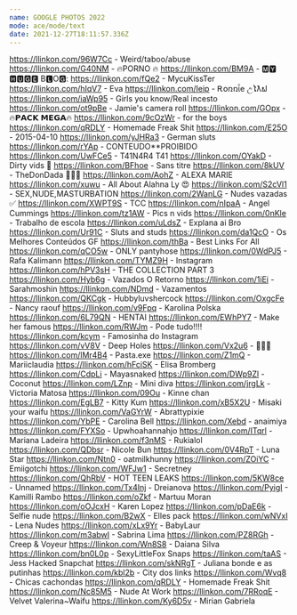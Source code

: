 ```yaml
---
name: GOOGLE PHOTOS 2022
mode: ace/mode/text
date: 2021-12-27T18:11:57.336Z
---
```

https://llinkon.com/96W7Cc - Weird/taboo/abuse 
https://llinkon.com/G40NM - 🔥PORNO 🔥 
https://llinkon.com/BM9A - 🅼🆈 🅷🆄🅶🅴 B🅻O🅶:
https://llinkon.com/fQe2 - MycuKissTer 
https://llinkon.com/hIqV7 - Eva
https://llinkon.com/Ieip - Ꭱօռռἷe උໄƛຟ
https://llinkon.com/iaWp95 - Girls you know/Real incesto
https://llinkon.com/ot9pBe - Jamie's camera roll 
https://llinkon.com/GOpx - 🔥𝗣𝗔𝗖𝗞 𝗠𝗘𝗚𝗔🔥 
https://llinkon.com/9cOzWr - for the boys
https://llinkon.com/qRDLY - Homemade Freak Shit
https://llinkon.com/E25O - 2015-04-10
https://llinkon.com/yJHRa3 - German sluts
https://llinkon.com/rYAp - CONTEUDO**PROIBIDO 
https://llinkon.com/UwFCe5 - T41N4R4 T41
https://llinkon.com/OYakD - Dirty vids 🤩
https://llinkon.com/BFhoe - Sans titre
https://llinkon.com/8kUV - TheDonDada 🤫🤫🤫
https://llinkon.com/AohZ - ALEXA MARIE
https://llinkon.com/xuwu - All About Alahna Ly 😍
https://llinkon.com/S2cVl1 - SEX,NUDE,MASTURBATION 
https://llinkon.com/2WanLG - Nudes vazadas ✅
https://llinkon.com/XWPT9S - TCC
https://llinkon.com/nIpaA - Angel Cummings
https://llinkon.com/tz1AW - Pics n vids
https://llinkon.com/0nKle - Trabalho de escola
https://llinkon.com/uLdsZ - Explana ai Bro
https://llinkon.com/Ur91C - Sluts and studs
https://llinkon.com/da1QcO - Os Melhores Conteúdos GF
https://llinkon.com/thBa - Best Links For All
https://llinkon.com/qCO5w - ONLY pantyhose
https://llinkon.com/0WdPJ5 - Rafa Kalimann
https://llinkon.com/TYMZ9H - Instagram
https://llinkon.com/hPV3sH - THE COLLECTION PART 3
https://llinkon.com/Hyb6g - Vazados O Retorno
https://llinkon.com/1iEi - Sarahmoshin
https://llinkon.com/NDmd - Vazamentos
https://llinkon.com/QKCgk - Hubbyluvshercock
https://llinkon.com/OxgcFe - Nancy raouf
https://llinkon.com/v9Fpq - Karolina Polska
https://llinkon.com/6L79QN  - HENTAI
https://llinkon.com/EWhPY7 - Make her famous
https://llinkon.com/RWJm - Pode tudo!!!!
https://llinkon.com/kcym - Famosinha do Instagram
https://llinkon.com/vV8V - Deep Holes
https://llinkon.com/Vx2u6 - 💩💩💩
https://llinkon.com/lMr4B4 - Pasta.exe
https://llinkon.com/Z1mQ - Mariiclaudia
https://llinkon.com/hFciSK - Elisa Bromberg
https://llinkon.com/CdpLi - Mayasnaked
https://llinkon.com/DWp9Zl - Coconut
https://llinkon.com/LZnp - Mini diva
https://llinkon.com/jrgLk - Victoria Matosa
https://llinkon.com/09Ou - Kinne chan
https://llinkon.com/EgLB7 - Kitty Kum
https://llinkon.com/xB5X2U - Misaki your waifu
https://llinkon.com/VaGYrW - Abrattypixie
https://llinkon.com/YbPE - Carolina Bell
https://llinkon.com/Xebd - anaimiya
https://llinkon.com/FYXSo - Upwhoahannahjo
https://llinkon.com/ITqrl - Mariana Ladeira
https://llinkon.com/f3nMS - Rukialol
https://llinkon.com/QDbsr - Nicole Bun
https://llinkon.com/0V4RpT - Luna Star
https://llinkon.com/Ntn0 - oatmilkhunny
https://llinkon.com/ZOiYC - Emiigotchi
https://llinkon.com/WFJw1 - Secretney
https://llinkon.com/QhRbV - HOT TEEN LEAKS
https://llinkon.com/5KW8ce - Unnamed
https://llinkon.com/Tx4Inj - Dreianova
https://llinkon.com/PyigI - Kamilli Rambo
https://llinkon.com/oZkf - Martuu Moran
https://llinkon.com/oOJcxH - Karen Lopez
https://llinkon.com/pDaE6k - Selfie nude
https://llinkon.com/B2wX - Elles pack
https://llinkon.com/wNVxI - Lena Nudes
https://llinkon.com/xLx9Yr - BabyLaur
https://llinkon.com/m3abwI - Sabrina Lima
https://llinkon.com/PZ8RGh - Creep & Voyeur
https://llinkon.com/Wn8S8 - Daiana Silva
https://llinkon.com/bn0L0p - SexyLittleFox Snaps
https://llinkon.com/taAS - Jess Hacked Snapchat
https://llinkon.com/skNRgT - Juliana bonde e as putinhas
https://llinkon.com/kbl2b - City dos links
https://llinkon.com/Wvq8 - Chicas cachondas
https://llinkon.com/qRDLY - Homemade Freak Shit
https://llinkon.com/Nc85M5 - Nude At Work
https://llinkon.com/7RRoqE - Velvet Valerina~Waifu
https://llinkon.com/Ky6D5v - Mirian Gabriela
